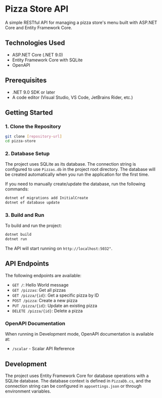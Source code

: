 ﻿# Pizza Store API

A simple RESTful API for managing a pizza store's menu built with ASP.NET Core and Entity Framework Core.

## Technologies Used

- ASP.NET Core (.NET 9.0)
- Entity Framework Core with SQLite
- OpenAPI

## Prerequisites

- .NET 9.0 SDK or later
- A code editor (Visual Studio, VS Code, JetBrains Rider, etc.)

## Getting Started

### 1. Clone the Repository

```bash
git clone [repository-url]
cd pizza-store
```

### 2. Database Setup

The project uses SQLite as its database. The connection string is configured to use `Pizzas.db` in the project root directory. The database will be created automatically when you run the application for the first time.

If you need to manually create/update the database, run the following commands:

```bash
dotnet ef migrations add InitialCreate
dotnet ef database update
```

### 3. Build and Run

To build and run the project:

```bash
dotnet build
dotnet run
```

The API will start running on `http://localhost:5032"`.

## API Endpoints

The following endpoints are available:

- `GET /`: Hello World message
- `GET /pizzas`: Get all pizzas
- `GET /pizza/{id}`: Get a specific pizza by ID
- `POST /pizza`: Create a new pizza
- `PUT /pizza/{id}`: Update an existing pizza
- `DELETE /pizza/{id}`: Delete a pizza

### OpenAPI Documentation

When running in Development mode, OpenAPI documentation is available at:
- `/scalar` - Scalar API Reference

## Development

The project uses Entity Framework Core for database operations with a SQLite database. The database context is defined in `PizzaDb.cs`, and the connection string can be configured in `appsettings.json` or through environment variables.